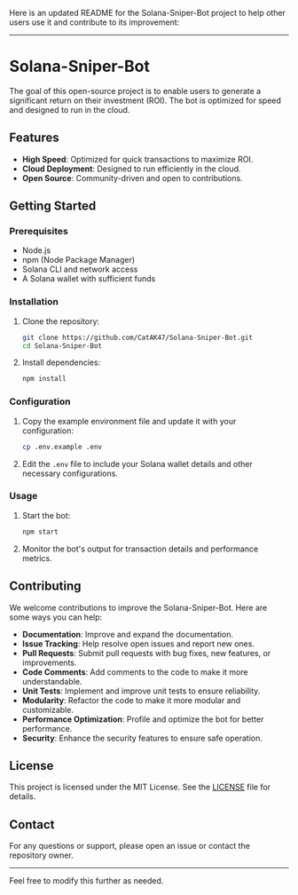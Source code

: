 Here is an updated README for the Solana-Sniper-Bot project to help other users use it and contribute to its improvement:

---

# Solana-Sniper-Bot

The goal of this open-source project is to enable users to generate a significant return on their investment (ROI). The bot is optimized for speed and designed to run in the cloud.

## Features

- **High Speed**: Optimized for quick transactions to maximize ROI.
- **Cloud Deployment**: Designed to run efficiently in the cloud.
- **Open Source**: Community-driven and open to contributions.

## Getting Started

### Prerequisites

- Node.js
- npm (Node Package Manager)
- Solana CLI and network access
- A Solana wallet with sufficient funds

### Installation

1. Clone the repository:
   ```sh
   git clone https://github.com/CatAK47/Solana-Sniper-Bot.git
   cd Solana-Sniper-Bot
   ```

2. Install dependencies:
   ```sh
   npm install
   ```

### Configuration

1. Copy the example environment file and update it with your configuration:
   ```sh
   cp .env.example .env
   ```

2. Edit the `.env` file to include your Solana wallet details and other necessary configurations.

### Usage

1. Start the bot:
   ```sh
   npm start
   ```

2. Monitor the bot's output for transaction details and performance metrics.

## Contributing

We welcome contributions to improve the Solana-Sniper-Bot. Here are some ways you can help:

- **Documentation**: Improve and expand the documentation.
- **Issue Tracking**: Help resolve open issues and report new ones.
- **Pull Requests**: Submit pull requests with bug fixes, new features, or improvements.
- **Code Comments**: Add comments to the code to make it more understandable.
- **Unit Tests**: Implement and improve unit tests to ensure reliability.
- **Modularity**: Refactor the code to make it more modular and customizable.
- **Performance Optimization**: Profile and optimize the bot for better performance.
- **Security**: Enhance the security features to ensure safe operation.

## License

This project is licensed under the MIT License. See the [LICENSE](LICENSE) file for details.

## Contact

For any questions or support, please open an issue or contact the repository owner.

---

Feel free to modify this further as needed.
